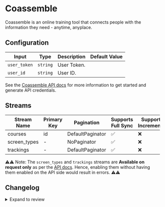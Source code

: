 # Coassemble
Coassemble is an online training tool that connects people with the information they need - anytime, anyplace.

## Configuration

| Input | Type | Description | Default Value |
|-------|------|-------------|---------------|
| `user_token` | `string` | User Token.  |  |
| `user_id` | `string` | User ID.  |  |

See the [Coassemble API docs](https://developers.coassemble.com/get-started) for more information to get started and generate API credentials.

## Streams
| Stream Name | Primary Key | Pagination | Supports Full Sync | Supports Incremental |
|-------------|-------------|------------|---------------------|----------------------|
| courses | id | DefaultPaginator | ✅ |  ❌  |
| screen_types | - | NoPaginator | ✅ |  ❌  |
| trackings | - | DefaultPaginator | ✅ |  ❌  |

⚠️⚠️ Note: The `screen_types` and `trackings` streams are **Available on request only** as per the [API docs](https://developers.coassemble.com/get-started). Hence, enabling them without having them enabled on the API side would result in errors. ⚠️⚠️

## Changelog

<details>
  <summary>Expand to review</summary>

| Version | Date | Pull Request | Subject |
|---------|------|--------------|---------|
| 0.0.30 | 2025-07-18 | [63371](https://github.com/airbytehq/airbyte/pull/63371) | Update connector icon |
| 0.0.29 | 2025-07-12 | [62958](https://github.com/airbytehq/airbyte/pull/62958) | Update dependencies |
| 0.0.28 | 2025-07-05 | [62788](https://github.com/airbytehq/airbyte/pull/62788) | Update dependencies |
| 0.0.27 | 2025-06-28 | [62352](https://github.com/airbytehq/airbyte/pull/62352) | Update dependencies |
| 0.0.26 | 2025-06-21 | [61980](https://github.com/airbytehq/airbyte/pull/61980) | Update dependencies |
| 0.0.25 | 2025-06-14 | [60409](https://github.com/airbytehq/airbyte/pull/60409) | Update dependencies |
| 0.0.24 | 2025-05-10 | [60029](https://github.com/airbytehq/airbyte/pull/60029) | Update dependencies |
| 0.0.23 | 2025-05-03 | [59382](https://github.com/airbytehq/airbyte/pull/59382) | Update dependencies |
| 0.0.22 | 2025-04-26 | [58902](https://github.com/airbytehq/airbyte/pull/58902) | Update dependencies |
| 0.0.21 | 2025-04-19 | [58300](https://github.com/airbytehq/airbyte/pull/58300) | Update dependencies |
| 0.0.20 | 2025-04-12 | [57793](https://github.com/airbytehq/airbyte/pull/57793) | Update dependencies |
| 0.0.19 | 2025-04-05 | [57279](https://github.com/airbytehq/airbyte/pull/57279) | Update dependencies |
| 0.0.18 | 2025-03-29 | [56530](https://github.com/airbytehq/airbyte/pull/56530) | Update dependencies |
| 0.0.17 | 2025-03-22 | [55977](https://github.com/airbytehq/airbyte/pull/55977) | Update dependencies |
| 0.0.16 | 2025-03-08 | [55333](https://github.com/airbytehq/airbyte/pull/55333) | Update dependencies |
| 0.0.15 | 2025-03-01 | [54940](https://github.com/airbytehq/airbyte/pull/54940) | Update dependencies |
| 0.0.14 | 2025-02-22 | [54419](https://github.com/airbytehq/airbyte/pull/54419) | Update dependencies |
| 0.0.13 | 2025-02-15 | [53757](https://github.com/airbytehq/airbyte/pull/53757) | Update dependencies |
| 0.0.12 | 2025-02-08 | [53331](https://github.com/airbytehq/airbyte/pull/53331) | Update dependencies |
| 0.0.11 | 2025-02-01 | [52795](https://github.com/airbytehq/airbyte/pull/52795) | Update dependencies |
| 0.0.10 | 2025-01-25 | [52339](https://github.com/airbytehq/airbyte/pull/52339) | Update dependencies |
| 0.0.9 | 2025-01-18 | [51699](https://github.com/airbytehq/airbyte/pull/51699) | Update dependencies |
| 0.0.8 | 2025-01-11 | [51123](https://github.com/airbytehq/airbyte/pull/51123) | Update dependencies |
| 0.0.7 | 2024-12-28 | [50570](https://github.com/airbytehq/airbyte/pull/50570) | Update dependencies |
| 0.0.6 | 2024-12-21 | [50025](https://github.com/airbytehq/airbyte/pull/50025) | Update dependencies |
| 0.0.5 | 2024-12-14 | [49483](https://github.com/airbytehq/airbyte/pull/49483) | Update dependencies |
| 0.0.4 | 2024-12-12 | [48926](https://github.com/airbytehq/airbyte/pull/48926) | Update dependencies |
| 0.0.3 | 2024-11-04 | [47865](https://github.com/airbytehq/airbyte/pull/47865) | Update dependencies |
| 0.0.2 | 2024-10-28 | [47526](https://github.com/airbytehq/airbyte/pull/47526) | Update dependencies |
| 0.0.1 | 2024-09-19 | | Initial release by [@topefolorunso](https://github.com/topefolorunso) via Connector Builder |

</details>

